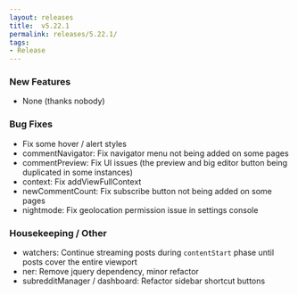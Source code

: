 ```yaml
---
layout: releases
title:  v5.22.1
permalink: releases/5.22.1/
tags:
- Release
---
```


### New Features

- None (thanks nobody)

### Bug Fixes

- Fix some hover / alert styles
- commentNavigator: Fix navigator menu not being added on some pages
- commentPreview: Fix UI issues (the preview and big editor button being duplicated in some instances)
- context: Fix addViewFullContext
- newCommentCount: Fix subscribe button not being added on some pages
- nightmode: Fix geolocation permission issue in settings console

### Housekeeping / Other

- watchers: Continue streaming posts during `contentStart` phase until posts cover the entire viewport
- ner: Remove jquery dependency, minor refactor
- subredditManager / dashboard: Refactor sidebar shortcut buttons
